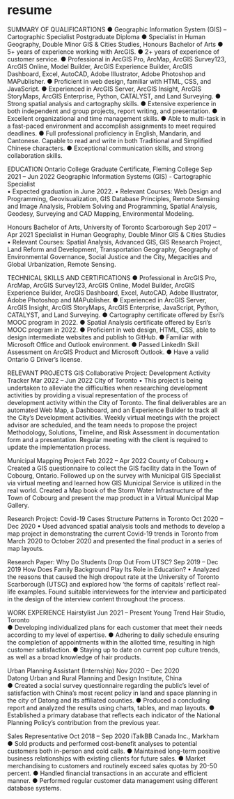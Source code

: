 # resume
SUMMARY OF QUALIFICARTIONS
●	Geographic Information System (GIS) – Cartographic Specialist Postgraduate Diploma
●	Specialist in Human Geography, Double Minor GIS & Cities Studies, Honours Bachelor of Arts
●	5+ years of experience working with ArcGIS.
●	2+ years of experience of customer service. 
●	Professional in ArcGIS Pro, ArcMap, ArcGIS Survey123, ArcGIS Online, Model Builder, ArcGIS Experience Builder, ArcGIS Dashboard, Excel, AutoCAD, Adobe Illustrator, Adobe Photoshop and MAPublisher. 
●	Proficient in web design, familiar with HTML, CSS, and JavaScript.
●	Experienced in ArcGIS Server, ArcGIS Insight, ArcGIS StoryMaps, ArcGIS Enterprise, Python, CATALYST, and Land Surveying.
●	Strong spatial analysis and cartography skills. 
●	Extensive experience in both independent and group projects, report writing, and presentation.
●	Excellent organizational and time management skills.
●	Able to multi-task in a fast-paced environment and accomplish assignments to meet required deadlines. 
●	Full professional proficiency in English, Mandarin, and Cantonese. Capable to read and write in both Traditional and Simplified Chinese characters.
●	Exceptional communication skills, and strong collaboration skills.

EDUCATION
Ontario College Graduate Certificate, Fleming College				 	     Sep 2021 – Jun 2022
Geographic Information Systems (GIS) - Cartographic Specialist					
•	Expected graduation in June 2022. 
•	Relevant Courses: Web Design and Programming, Geovisualization, GIS Database Principles, Remote Sensing and Image Analysis, Problem Solving and Programming, Spatial Analysis, Geodesy, Surveying and CAD Mapping, Environmental Modeling. 

Honours Bachelor of Arts, University of Toronto Scarborough			 	     Sep 2017 – Apr 2021
Specialist in Human Geography, Double Minor GIS & Cities Studies
•	Relevant Courses: Spatial Analysis, Advanced GIS, GIS Research Project, Land Reform and Development, Transportation Geography, Geography of Environmental Governance, Social Justice and the City, Megacities and Global Urbanization, Remote Sensing. 

TECHNICAL SKILLS AND CERTIFICATIONS
●	Professional in ArcGIS Pro, ArcMap, ArcGIS Survey123, ArcGIS Online, Model Builder, ArcGIS Experience Builder, ArcGIS Dashboard, Excel, AutoCAD, Adobe Illustrator, Adobe Photoshop and MAPublisher. 
●	Experienced in ArcGIS Server, ArcGIS Insight, ArcGIS StoryMaps, ArcGIS Enterprise, JavaScript, Python, CATALYST, and Land Surveying.
●	Cartography certificate offered by Esri’s MOOC program in 2022.
●	Spatial Analysis certificate offered by Esri’s MOOC program in 2022. 
●	Proficient in web design, HTML, CSS, able to design intermediate websites and publish to GitHub. 
●	Familiar with Microsoft Office and Outlook environment. 
●	Passed LinkedIn Skill Assessment on ArcGIS Product and Microsoft Outlook. 
●	Have a valid Ontario G Driver’s license.

RELEVANT PROJECTS
GIS Collaborative Project: Development Activity Tracker 				     Mar 2022 – Jun 2022
City of Toronto
•	This project is being undertaken to alleviate the difficulties when researching development activities by providing a visual representation of the process of development activity within the City of Toronto. The final deliverables are an automated Web Map, a Dashboard, and an Experience Builder to track all the City’s Development activities. Weekly virtual meetings with the project advisor are scheduled, and the team needs to propose the project Methodology, Solutions, Timeline, and Risk Assessment in documentation form and a presentation. Regular meeting with the client is required to update the implementation process.  

Municipal Mapping Project							                  Feb 2022 – Apr 2022
County of Cobourg
•	Created a GIS questionnaire to collect the GIS facility data in the Town of Cobourg, Ontario. Followed up on the survey with Municipal GIS Specialist via virtual meeting and learned how GIS Municipal Service is utilized in the real world. Created a Map book of the Storm Water Infrastructure of the Town of Cobourg and present the map product in a Virtual Municipal Map Gallery.

Research Project: Covid-19 Cases Structure Patterns in Toronto 			     Oct 2020 – Dec 2020
•	Used advanced spatial analysis tools and methods to develop a map project in demonstrating the current Covid-19 trends in Toronto from March 2020 to October 2020 and presented the final product in a series of map layouts.

Research Paper: Why Do Students Drop Out From UTSC?				    Sep 2019 – Dec 2019
How Does Family Background Play Its Role in Education?
•	Analyzed the reasons that caused the high dropout rate at the University of Toronto Scarborough (UTSC) and explored how ‘the forms of capitals’ reflect real-life examples. Found suitable interviewees for the interview and participated in the design of the interview content throughout the process.

WORK EXPERIENCE
Hairstylist										        Jun 2021 – Present
Young Trend Hair Studio, Toronto						                 
●	Developing individualized plans for each customer that meet their needs according to my level of expertise.
●	Adhering to daily schedule ensuring the completion of appointments within the allotted time, resulting in high customer satisfaction.
●	Staying up to date on current pop culture trends, as well as a broad knowledge of hair products.

Urban Planning Assistant (Internship) 						   Nov 2020 – Dec 2020                      
Datong Urban and Rural Planning and Design Institute, China               	            
●	Created a social survey questionnaire regarding the public’s level of satisfaction with China’s most recent policy in land and space planning in the city of Datong and its affiliated counties.
●	Produced a concluding report and analyzed the results using charts, tables, and map layouts. 
●	Established a primary database that reflects each indicator of the National Planning Policy’s contribution from the previous year. 

Sales Representative 									    Oct 2018 – Sep 2020
iTalkBB Canada Inc., Markham					       	              
●	Sold products and performed cost-benefit analyses to potential customers both in-person and cold calls.
●	Maintained long-term positive business relationships with existing clients for future sales.
●	Market merchandising to customers and routinely exceed sales quotas by 20-50 percent.
●	Handled financial transactions in an accurate and efficient manner.
●	Performed regular customer data management using different database systems.
